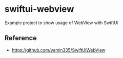#  swiftui-webview

Example project to show usage of WebView with SwiftUI

## Reference

- https://github.com/yamin335/SwiftUIWebView
